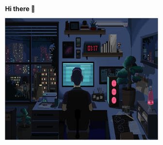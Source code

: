 ## Hi there 👋
<img src="hero.gif" alt="hero banner" width="100%" height="400vh" />
<!--
**dhirendrabam001/dhirendrabam001** is a ✨ _special_ ✨ repository because its `README.md` (this file) appears on your GitHub profile.
<h2>About Us</h2>
<p>Dhirendra Bam</p>

Here are some ideas to get you started:

- 🔭 I’m currently working on ...
- 🌱 I’m currently learning ...
- 👯 I’m looking to collaborate on ...
- 🤔 I’m looking for help with ...
- 💬 Ask me about ...
- 📫 How to reach me: ...
- 😄 Pronouns: ...
- ⚡ Fun fact: ...
-->
